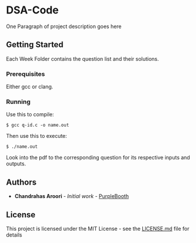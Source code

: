 # DSA-Code

One Paragraph of project description goes here

## Getting Started

Each Week Folder contains the question list and their solutions.

### Prerequisites

Either gcc or clang.

### Running

Use this to compile:
```
$ gcc q-id.c -o name.out
```

Then use this to execute:
```
$ ./name.out
```

Look into the pdf to the corresponding question for its respective inputs and outputs.

## Authors

* **Chandrahas Aroori** - *Initial work* - [PurpleBooth](https://github.com/Exorust)

## License

This project is licensed under the MIT License - see the [LICENSE.md](LICENSE.md) file for details
